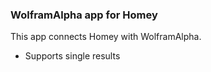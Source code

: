 ### WolframAlpha app for Homey


This app connects Homey with WolframAlpha.


* Supports single results 